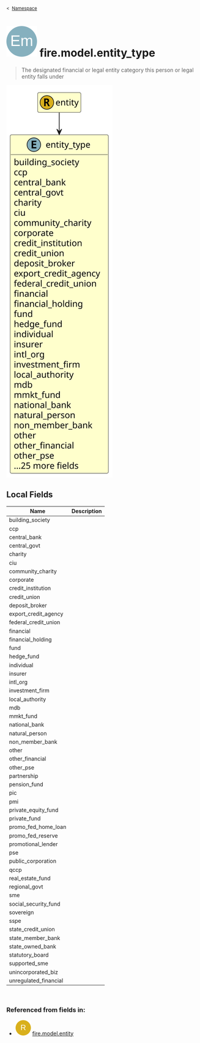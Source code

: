 <sub>&lt;&nbsp; [Namespace](index.md)</sub>
# <img src='images/enumType-lg.svg'/> fire.model.entity_type
>  
>The designated financial or legal entity category this person or legal entity falls under
> 
<img src='images/fire.model.entity_type.svg'/>


## Local Fields


| Name        | Description |
| ----------- | ----------- |
| building_society |   |
| ccp |   |
| central_bank |   |
| central_govt |   |
| charity |   |
| ciu |   |
| community_charity |   |
| corporate |   |
| credit_institution |   |
| credit_union |   |
| deposit_broker |   |
| export_credit_agency |   |
| federal_credit_union |   |
| financial |   |
| financial_holding |   |
| fund |   |
| hedge_fund |   |
| individual |   |
| insurer |   |
| intl_org |   |
| investment_firm |   |
| local_authority |   |
| mdb |   |
| mmkt_fund |   |
| national_bank |   |
| natural_person |   |
| non_member_bank |   |
| other |   |
| other_financial |   |
| other_pse |   |
| partnership |   |
| pension_fund |   |
| pic |   |
| pmi |   |
| private_equity_fund |   |
| private_fund |   |
| promo_fed_home_loan |   |
| promo_fed_reserve |   |
| promotional_lender |   |
| pse |   |
| public_corporation |   |
| qccp |   |
| real_estate_fund |   |
| regional_govt |   |
| sme |   |
| social_security_fund |   |
| sovereign |   |
| sspe |   |
| state_credit_union |   |
| state_member_bank |   |
| state_owned_bank |   |
| statutory_board |   |
| supported_sme |   |
| unincorporated_biz |   |
| unregulated_financial |   |

<br/>

### Referenced from fields in:
- <img src='images/recordType.svg'/> [fire.model.entity](UDT-fire.model.entity.md)
